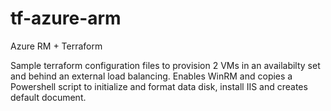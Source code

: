 # tf-azure-arm
Azure RM + Terraform

Sample terraform configuration files to provision 2 VMs in an availabilty set and  behind an external load balancing.
Enables WinRM and copies a Powershell script to initialize and format data disk, install IIS and creates default document.
